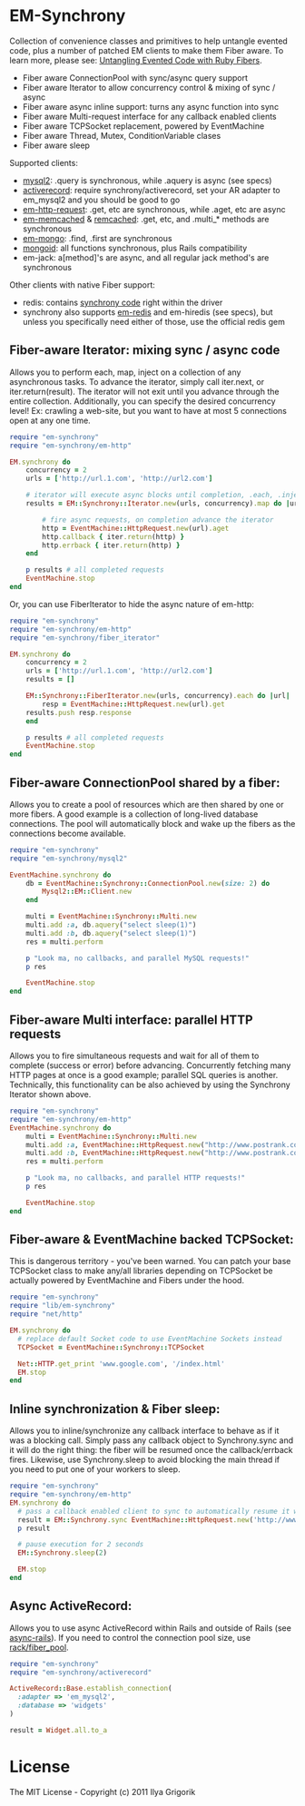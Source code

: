 # EM-Synchrony

Collection of convenience classes and primitives to help untangle evented code, plus a number of patched EM clients to make them Fiber aware. To learn more, please see: [Untangling Evented Code with Ruby Fibers](http://www.igvita.com/2010/03/22/untangling-evented-code-with-ruby-fibers).

 * Fiber aware ConnectionPool with sync/async query support
 * Fiber aware Iterator to allow concurrency control & mixing of sync / async
 * Fiber aware async inline support: turns any async function into sync
 * Fiber aware Multi-request interface for any callback enabled clients
 * Fiber aware TCPSocket replacement, powered by EventMachine
 * Fiber aware Thread, Mutex, ConditionVariable clases
 * Fiber aware sleep

Supported clients:

 * [mysql2](http://github.com/igrigorik/em-synchrony/blob/master/spec/mysql2_spec.rb): .query is synchronous, while .aquery is async (see specs)
 * [activerecord](http://github.com/igrigorik/em-synchrony/blob/master/spec/activerecord_spec.rb): require synchrony/activerecord, set your AR adapter to em_mysql2 and you should be good to go
 * [em-http-request](http://github.com/igrigorik/em-synchrony/blob/master/spec/http_spec.rb): .get, etc are synchronous, while .aget, etc are async
 * [em-memcached](http://github.com/igrigorik/em-synchrony/blob/master/spec/memcache_spec.rb) & [remcached](http://github.com/igrigorik/em-synchrony/blob/master/spec/remcached_spec.rb): .get, etc, and .multi_* methods are synchronous
 * [em-mongo](http://github.com/igrigorik/em-synchrony/blob/master/spec/em-mongo_spec.rb): .find, .first are synchronous
 * [mongoid](http://github.com/igrigorik/em-synchrony/blob/master/spec/mongo_spec.rb): all functions synchronous, plus Rails compatibility
 * em-jack: a[method]'s are async, and all regular jack method's are synchronous

Other clients with native Fiber support:

 * redis: contains [synchrony code](https://github.com/ezmobius/redis-rb/blob/master/test/synchrony_driver.rb) right within the driver
 * synchrony also supports [em-redis](http://github.com/igrigorik/em-synchrony/blob/master/spec/redis_spec.rb) and em-hiredis (see specs), but unless you specifically need either of those, use the official redis gem

## Fiber-aware Iterator: mixing sync / async code

Allows you to perform each, map, inject on a collection of any asynchronous tasks. To advance the iterator, simply call iter.next, or iter.return(result). The iterator will not exit until you advance through the entire collection. Additionally, you can specify the desired concurrency level! Ex: crawling a web-site, but you want to have at most 5 connections open at any one time.

```ruby
require "em-synchrony"
require "em-synchrony/em-http"

EM.synchrony do
    concurrency = 2
    urls = ['http://url.1.com', 'http://url2.com']

    # iterator will execute async blocks until completion, .each, .inject also work!
    results = EM::Synchrony::Iterator.new(urls, concurrency).map do |url, iter|

        # fire async requests, on completion advance the iterator
        http = EventMachine::HttpRequest.new(url).aget
        http.callback { iter.return(http) }
        http.errback { iter.return(http) }
    end

    p results # all completed requests
    EventMachine.stop
end
```

Or, you can use FiberIterator to hide the async nature of em-http:

```ruby
require "em-synchrony"
require "em-synchrony/em-http"
require "em-synchrony/fiber_iterator"

EM.synchrony do
    concurrency = 2
    urls = ['http://url.1.com', 'http://url2.com']
    results = []

    EM::Synchrony::FiberIterator.new(urls, concurrency).each do |url|
        resp = EventMachine::HttpRequest.new(url).get
    results.push resp.response
    end

    p results # all completed requests
    EventMachine.stop
end
```

## Fiber-aware ConnectionPool shared by a fiber:
Allows you to create a pool of resources which are then shared by one or more fibers. A good example is a collection of long-lived database connections. The pool will automatically block and wake up the fibers as the connections become available.

```ruby
require "em-synchrony"
require "em-synchrony/mysql2"

EventMachine.synchrony do
    db = EventMachine::Synchrony::ConnectionPool.new(size: 2) do
        Mysql2::EM::Client.new
    end

    multi = EventMachine::Synchrony::Multi.new
    multi.add :a, db.aquery("select sleep(1)")
    multi.add :b, db.aquery("select sleep(1)")
    res = multi.perform

    p "Look ma, no callbacks, and parallel MySQL requests!"
    p res

    EventMachine.stop
end
```

## Fiber-aware Multi interface: parallel HTTP requests
Allows you to fire simultaneous requests and wait for all of them to complete (success or error) before advancing. Concurrently fetching many HTTP pages at once is a good example; parallel SQL queries is another. Technically, this functionality can be also achieved by using the Synchrony Iterator shown above.

```ruby
require "em-synchrony"
require "em-synchrony/em-http"
EventMachine.synchrony do
    multi = EventMachine::Synchrony::Multi.new
    multi.add :a, EventMachine::HttpRequest.new("http://www.postrank.com").aget
    multi.add :b, EventMachine::HttpRequest.new("http://www.postrank.com").apost
    res = multi.perform

    p "Look ma, no callbacks, and parallel HTTP requests!"
    p res

    EventMachine.stop
end
```

## Fiber-aware & EventMachine backed TCPSocket:
This is dangerous territory - you've been warned. You can patch your base TCPSocket class to make any/all libraries depending on TCPSocket be actually powered by EventMachine and Fibers under the hood.

```ruby
require "em-synchrony"
require "lib/em-synchrony"
require "net/http"

EM.synchrony do
  # replace default Socket code to use EventMachine Sockets instead
  TCPSocket = EventMachine::Synchrony::TCPSocket

  Net::HTTP.get_print 'www.google.com', '/index.html'
  EM.stop
end
```

## Inline synchronization & Fiber sleep:
Allows you to inline/synchronize any callback interface to behave as if it was a blocking call. Simply pass any callback object to Synchrony.sync and it will do the right thing: the fiber will be resumed once the callback/errback fires. Likewise, use Synchrony.sleep to avoid blocking the main thread if you need to put one of your workers to sleep.

```ruby
require "em-synchrony"
require "em-synchrony/em-http"
EM.synchrony do
  # pass a callback enabled client to sync to automatically resume it when callback fires
  result = EM::Synchrony.sync EventMachine::HttpRequest.new('http://www.gooogle.com/').aget
  p result

  # pause execution for 2 seconds
  EM::Synchrony.sleep(2)

  EM.stop
end
```

## Async ActiveRecord:

Allows you to use async ActiveRecord within Rails and outside of Rails (see [async-rails](https://github.com/igrigorik/async-rails)). If you need to control the connection pool size, use [rack/fiber_pool](https://github.com/mperham/rack-fiber_pool/).

```ruby
require "em-synchrony"
require "em-synchrony/activerecord"

ActiveRecord::Base.establish_connection(
  :adapter => 'em_mysql2',
  :database => 'widgets'
)

result = Widget.all.to_a
```

# License

The MIT License - Copyright (c) 2011 Ilya Grigorik